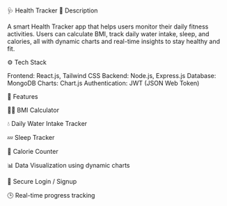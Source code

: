 🩺 Health Tracker
📖 Description

A smart Health Tracker app that helps users monitor their daily fitness activities. Users can calculate BMI, track daily water intake, sleep, and calories, all with dynamic charts and real-time insights to stay healthy and fit.

⚙️ Tech Stack

Frontend: React.js, Tailwind CSS
Backend: Node.js, Express.js
Database: MongoDB
Charts: Chart.js
Authentication: JWT (JSON Web Token)

🚀 Features

🧍‍♂️ BMI Calculator

💧 Daily Water Intake Tracker

💤 Sleep Tracker

🍎 Calorie Counter

📊 Data Visualization using dynamic charts

🔐 Secure Login / Signup

🕒 Real-time progress tracking

